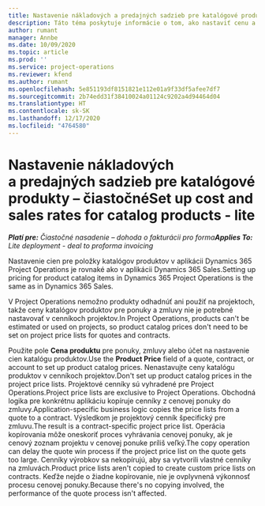 ```yaml
---
title: Nastavenie nákladových a predajných sadzieb pre katalógové produkty – čiastočné
description: Táto téma poskytuje informácie o tom, ako nastaviť cenu a sadzby predaja pre položky v katalógu produktov.
author: rumant
manager: Annbe
ms.date: 10/09/2020
ms.topic: article
ms.prod: ''
ms.service: project-operations
ms.reviewer: kfend
ms.author: rumant
ms.openlocfilehash: 5e851193df8151821e112e01a9f33df5afee7df7
ms.sourcegitcommit: 2b74edd31f38410024a01124c9202a4d94464d04
ms.translationtype: HT
ms.contentlocale: sk-SK
ms.lasthandoff: 12/17/2020
ms.locfileid: "4764580"
---
```

# <a name="set-up-cost-and-sales-rates-for-catalog-products---lite"></a><span data-ttu-id="ef996-103">Nastavenie nákladových a predajných sadzieb pre katalógové produkty – čiastočné</span><span class="sxs-lookup"><span data-stu-id="ef996-103">Set up cost and sales rates for catalog products - lite</span></span>

<span data-ttu-id="ef996-104">_**Platí pre:** Čiastočné nasadenie – dohoda o fakturácii pro forma_</span><span class="sxs-lookup"><span data-stu-id="ef996-104">_**Applies To:** Lite deployment - deal to proforma invoicing_</span></span>


<span data-ttu-id="ef996-105">Nastavenie cien pre položky katalógov produktov v aplikácii Dynamics 365 Project Operations je rovnaké ako v aplikácii Dynamics 365 Sales.</span><span class="sxs-lookup"><span data-stu-id="ef996-105">Setting up pricing for product catalog items in Dynamics 365 Project Operations is the same as in Dynamics 365 Sales.</span></span>

<span data-ttu-id="ef996-106">V Project Operations nemožno produkty odhadnúť ani použiť na projektoch, takže ceny katalógov produktov pre ponuky a zmluvy nie je potrebné nastavovať v cenníkoch projektov.</span><span class="sxs-lookup"><span data-stu-id="ef996-106">In Project Operations, products can't be estimated or used on projects, so product catalog prices don't need to be set on project price lists for quotes and contracts.</span></span>

<span data-ttu-id="ef996-107">Použite pole **Cena produktu** pre ponuky, zmluvy alebo účet na nastavenie cien katalógu produktov.</span><span class="sxs-lookup"><span data-stu-id="ef996-107">Use the **Product Price** field of a quote, contract, or account to set up product catalog prices.</span></span> <span data-ttu-id="ef996-108">Nenastavujte ceny katalógu produktov v cenníkoch projektov.</span><span class="sxs-lookup"><span data-stu-id="ef996-108">Don't set up product catalog prices in the project price lists.</span></span> <span data-ttu-id="ef996-109">Projektové cenníky sú vyhradené pre Project Operations.</span><span class="sxs-lookup"><span data-stu-id="ef996-109">Project price lists are exclusive to Project Operations.</span></span> <span data-ttu-id="ef996-110">Obchodná logika pre konkrétnu aplikáciu kopíruje cenníky z cenovej ponuky do zmluvy.</span><span class="sxs-lookup"><span data-stu-id="ef996-110">Application-specific business logic copies the price lists from a quote to a contract.</span></span> <span data-ttu-id="ef996-111">Výsledkom je projektový cenník špecifický pre zmluvu.</span><span class="sxs-lookup"><span data-stu-id="ef996-111">The result is a contract-specific project price list.</span></span> <span data-ttu-id="ef996-112">Operácia kopírovania môže oneskoriť proces vyhrávania cenovej ponuky, ak je cenový zoznam projektu v cenovej ponuke príliš veľký.</span><span class="sxs-lookup"><span data-stu-id="ef996-112">The copy operation can delay the quote win process if the project price list on the quote gets too large.</span></span> <span data-ttu-id="ef996-113">Cenníky výrobkov sa nekopírujú, aby sa vytvorili vlastné cenníky na zmluvách.</span><span class="sxs-lookup"><span data-stu-id="ef996-113">Product price lists aren't copied to create custom price lists on contracts.</span></span> <span data-ttu-id="ef996-114">Keďže nejde o žiadne kopírovanie, nie je ovplyvnená výkonnosť procesu cenovej ponuky.</span><span class="sxs-lookup"><span data-stu-id="ef996-114">Because there's no copying involved, the performance of the quote process isn't affected.</span></span>
